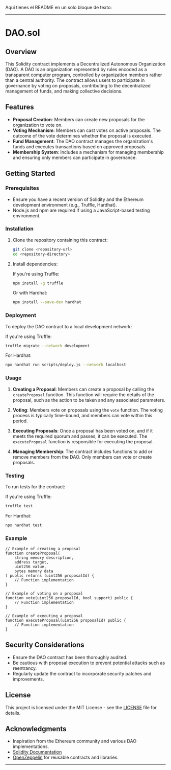 Aquí tienes el README en un solo bloque de texto:

---

# DAO.sol

## Overview

This Solidity contract implements a Decentralized Autonomous Organization (DAO). A DAO is an organization represented by rules encoded as a transparent computer program, controlled by organization members rather than a central authority. The contract allows users to participate in governance by voting on proposals, contributing to the decentralized management of funds, and making collective decisions.

## Features

- **Proposal Creation**: Members can create new proposals for the organization to vote on.
- **Voting Mechanism**: Members can cast votes on active proposals. The outcome of the vote determines whether the proposal is executed.
- **Fund Management**: The DAO contract manages the organization's funds and executes transactions based on approved proposals.
- **Membership System**: Includes a mechanism for managing membership and ensuring only members can participate in governance.

## Getting Started

### Prerequisites

- Ensure you have a recent version of Solidity and the Ethereum development environment (e.g., Truffle, Hardhat).
- Node.js and npm are required if using a JavaScript-based testing environment.

### Installation

1. Clone the repository containing this contract:

   ```bash
   git clone <repository-url>
   cd <repository-directory>
   ```

2. Install dependencies:

   If you're using Truffle:

   ```bash
   npm install -g truffle
   ```

   Or with Hardhat:

   ```bash
   npm install --save-dev hardhat
   ```

### Deployment

To deploy the DAO contract to a local development network:

If you're using Truffle:

```bash
truffle migrate --network development
```

For Hardhat:

```bash
npx hardhat run scripts/deploy.js --network localhost
```

### Usage

1. **Creating a Proposal**: Members can create a proposal by calling the `createProposal` function. This function will require the details of the proposal, such as the action to be taken and any associated parameters.

2. **Voting**: Members vote on proposals using the `vote` function. The voting process is typically time-bound, and members can vote within this period.

3. **Executing Proposals**: Once a proposal has been voted on, and if it meets the required quorum and passes, it can be executed. The `executeProposal` function is responsible for executing the proposal.

4. **Managing Membership**: The contract includes functions to add or remove members from the DAO. Only members can vote or create proposals.

### Testing

To run tests for the contract:

If you're using Truffle:

```bash
truffle test
```

For Hardhat:

```bash
npx hardhat test
```

### Example

```solidity
// Example of creating a proposal
function createProposal(
    string memory description,
    address target,
    uint256 value,
    bytes memory data
) public returns (uint256 proposalId) {
    // Function implementation
}

// Example of voting on a proposal
function vote(uint256 proposalId, bool support) public {
    // Function implementation
}

// Example of executing a proposal
function executeProposal(uint256 proposalId) public {
    // Function implementation
}
```

## Security Considerations

- Ensure the DAO contract has been thoroughly audited.
- Be cautious with proposal execution to prevent potential attacks such as reentrancy.
- Regularly update the contract to incorporate security patches and improvements.

## License

This project is licensed under the MIT License - see the [LICENSE](LICENSE) file for details.

## Acknowledgments

- Inspiration from the Ethereum community and various DAO implementations.
- [Solidity Documentation](https://docs.soliditylang.org/)
- [OpenZeppelin](https://openzeppelin.com/) for reusable contracts and libraries.

---

